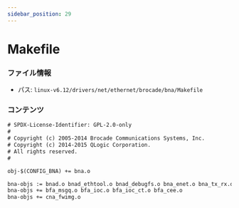 ```yaml
---
sidebar_position: 29
---
```

# Makefile

### ファイル情報

- パス: `linux-v6.12/drivers/net/ethernet/brocade/bna/Makefile`

### コンテンツ

```txt
# SPDX-License-Identifier: GPL-2.0-only
#
# Copyright (c) 2005-2014 Brocade Communications Systems, Inc.
# Copyright (c) 2014-2015 QLogic Corporation.
# All rights reserved.
#

obj-$(CONFIG_BNA) += bna.o

bna-objs := bnad.o bnad_ethtool.o bnad_debugfs.o bna_enet.o bna_tx_rx.o
bna-objs += bfa_msgq.o bfa_ioc.o bfa_ioc_ct.o bfa_cee.o
bna-objs += cna_fwimg.o

```
